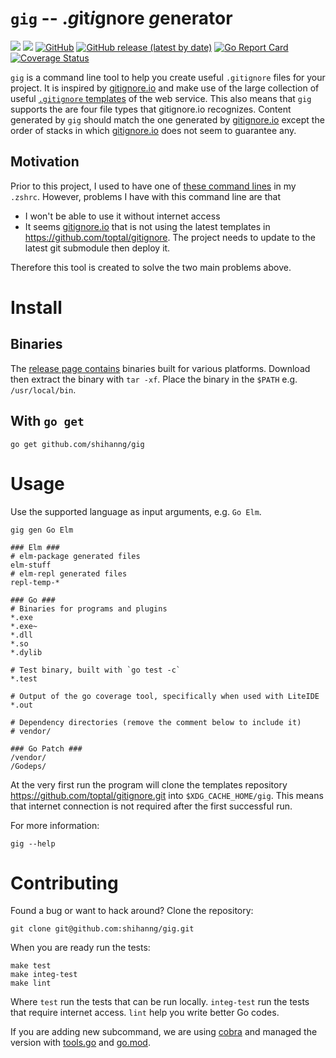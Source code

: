 # `gig` -- .*g*it*i*gnore *g*enerator

[![](https://github.com/shihanng/gig/workflows/main/badge.svg?branch=develop)](https://github.com/shihanng/gig/actions?query=workflow%3Amain)
[![](https://github.com/shihanng/gig/workflows/release/badge.svg?branch=develop)](https://github.com/shihanng/gig/actions?query=workflow%3Arelease)
[![GitHub](https://img.shields.io/github/license/shihanng/gig)](https://github.com/shihanng/gig/blob/develop/LICENSE)
[![GitHub release (latest by date)](https://img.shields.io/github/v/release/shihanng/gig)](https://github.com/shihanng/gig/releases)
[![Go Report Card](https://goreportcard.com/badge/github.com/shihanng/gig)](https://goreportcard.com/report/github.com/shihanng/gig)
[![Coverage Status](https://coveralls.io/repos/github/shihanng/gig/badge.svg?branch=develop)](https://coveralls.io/github/shihanng/gig?branch=develop)

`gig` is a command line tool to help you create useful `.gitignore` files for your project.
It is inspired by [gitignore.io](https://www.gitignore.io/) and make use of
the large collection of useful [`.gitignore` templates](https://github.com/toptal/gitignore) of the web service.
This also means that `gig` supports the are four file types that gitignore.io recognizes.
Content generated by `gig` should match the one generated by [gitignore.io](https://www.gitignore.io/) except the
order of stacks in which [gitignore.io](https://www.gitignore.io/) does not seem to guarantee any.

## Motivation

Prior to this project, I used to have one of [these command lines](https://docs.gitignore.io/install/command-line) in my `.zshrc`.
However, problems I have with this command line are that
- I won't be able to use it without internet access
- It seems [gitignore.io](https://www.gitignore.io/) that is not using the latest templates in https://github.com/toptal/gitignore. The project needs to update to the latest git submodule then deploy it.

Therefore this tool is created to solve the two main problems above.

# Install

## Binaries

The [release page contains](https://github.com/shihanng/gig/releases) binaries built
for various platforms. Download then extract the binary with `tar -xf`.
Place the binary in the `$PATH` e.g. `/usr/local/bin`.

## With `go get`

```
go get github.com/shihanng/gig
```

# Usage

Use the supported language as input arguments, e.g. `Go Elm`.

```
gig gen Go Elm

### Elm ###
# elm-package generated files
elm-stuff
# elm-repl generated files
repl-temp-*

### Go ###
# Binaries for programs and plugins
*.exe
*.exe~
*.dll
*.so
*.dylib

# Test binary, built with `go test -c`
*.test

# Output of the go coverage tool, specifically when used with LiteIDE
*.out

# Dependency directories (remove the comment below to include it)
# vendor/

### Go Patch ###
/vendor/
/Godeps/
```

At the very first run the program will clone the templates repository <https://github.com/toptal/gitignore.git>
into `$XDG_CACHE_HOME/gig`.
This means that internet connection is not required after the first successful run.

For more information:

```
gig --help
```

# Contributing

Found a bug or want to hack around? Clone the repository:

```
git clone git@github.com:shihanng/gig.git
```

When you are ready run the tests:

```
make test
make integ-test
make lint
```

Where `test` run the tests that can be run locally.
`integ-test` run the tests that require internet access.
`lint` help you write better Go codes.

If you are adding new subcommand, we are using [cobra](https://github.com/spf13/cobra)
and managed the version with [tools.go](./tools.go) and [go.mod](./go.mod).
